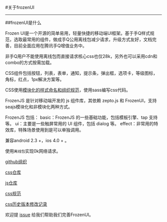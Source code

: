 #关于frozenUI

---

<style>
.nico-insert-code{display:none}
</style>
##frozenUI是什么


Frozen UI是一个开源的简单易用，轻量快捷的移动端UI框架。基于手Q样式规范，选取最常用的组件，做成手Q公用离线包减少请求，升级方式友好，文档完善，目前全面应用在腾讯手Q增值业务中。

非手Q用户不能使用离线包而直接请求核心css也仅28k，另外也可以采用cdn和combo的方式按需加载。

CSS组件包括按钮，列表，表单，通知，提示条，弹出框，选项卡，等级图标，角标，红点，1px解决方案等。

CSS使用[模块化的样式命名和组织规范](http://frozenui.github.io/frozenui/cssguide)，使用sass编写css代码。

FrozenJS 是针对移动端开发的 js 组件库，其依赖 zepto.js 和 FrozenUI，支持seajs模块化和非模块化两种方式。

FrozenJS 包括： basic：FrozenJS 的一些基础功能，包括模板引擎、tap 支持等。 ui：主要是一些触屏常用的 UI 组件，包括 dialog 等。 effect：非常用的特效库，特殊场景使用到是可以单独调用。


兼容android 2.3 +，ios 4.0 + 。
	
使用`离线包`实现0k网络请求。


[github组织](https://github.com/frozenui)

[css仓库](https://github.com/frozenui/frozenui)

<div class="github-card" data-github="frozenui/frozenui" data-width="400" data-height="154" data-theme="default"></div>
<script src="http://lab.lepture.com/github-cards/widget.js"></script>

[js仓库](https://github.com/frozenui/frozenjs)
<div class="github-card" data-github="frozenui/frozenjs" data-width="400" data-height="154" data-theme="default"></div>
<script src="http://lab.lepture.com/github-cards/widget.js"></script>


[css规范](http://frozenui.github.io/cssguide.html)

[css历史版本修改记录](http://frozenui.github.io/frozenui/history.html)

欢迎提 [issue](https://github.com/frozenui/frozenui/issues) 给我们帮助我们完善FrozenUI。




